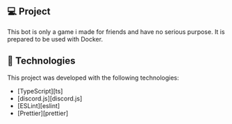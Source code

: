 ## 💻 Project

This bot is only a game i made for friends and have no serious purpose.
It is prepared to be used with Docker.

## 🚀 Technologies

This project was developed with the following technologies:

- [TypeScript][ts]
- [discord.js][discord.js]
- [ESLint][eslint]
- [Prettier][prettier]
